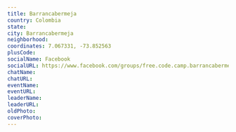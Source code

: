 ```yaml
---
title: Barrancabermeja
country: Colombia
state: 
city: Barrancabermeja
neighborhood: 
coordinates: 7.067331, -73.852563
plusCode:
socialName: Facebook
socialURL: https://www.facebook.com/groups/free.code.camp.barrancabermeja
chatName:
chatURL:
eventName:
eventURL:
leaderName:
leaderURL:
oldPhoto: 
coverPhoto:
---
```

